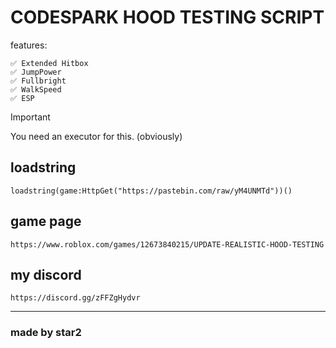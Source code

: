 # CODESPARK HOOD TESTING SCRIPT
features:
```
✅ Extended Hitbox
✅ JumpPower
✅ Fullbright
✅ WalkSpeed
✅ ESP
```
> [!IMPORTANT]
> You need an executor for this. (obviously)

## loadstring
```
loadstring(game:HttpGet("https://pastebin.com/raw/yM4UNMTd"))()
```
## game page
```
https://www.roblox.com/games/12673840215/UPDATE-REALISTIC-HOOD-TESTING
```
## my discord
```
https://discord.gg/zFFZgHydvr
```



----
### made by star2